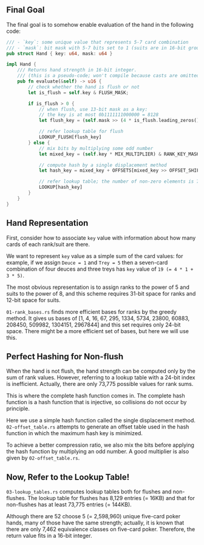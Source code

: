 ## Final Goal

The final goal is to somehow enable evaluation of the hand in the following code:

```rust
/// - `key`: some unique value that represents 5-7 card combination
/// - `mask`: bit mask with 5-7 bits set to 1 (suits are in 16-bit groups)
pub struct Hand { key: u64, mask: u64 }

impl Hand {
    /// Returns hand strength in 16-bit integer.
    /// (this is a pseudo-code; won't compile because casts are omitted)
    pub fn evaluate(&self) -> u16 {
        // check whether the hand is flush or not
        let is_flush = self.key & FLUSH_MASK;

        if is_flush > 0 {
            // when flush, use 13-bit mask as a key:
            // the key is at most 0b1111111000000 = 8128
            let flush_key = (self.mask >> (4 * is_flush.leading_zeros())) as u16;

            // refer lookup table for flush
            LOOKUP_FLUSH[flush_key]
        } else {
            // mix bits by multiplying some odd number
            let mixed_key = (self.key * MIX_MULTIPLIER) & RANK_KEY_MASK;

            // compute hash by a single displacement method
            let hash_key = mixed_key + OFFSETS[mixed_key >> OFFSET_SHIFT];

            // refer lookup table; the number of non-zero elements is 73775
            LOOKUP[hash_key]
        }
    }
}
```

## Hand Representation

First, consider how to associate `key` value with information about how many cards of each rank/suit are there.

We want to represent `key` value as a simple sum of the card values: for example, if we assign `Deuce = 1` and `Trey = 5` then a seven-card combination of four deuces and three treys has `key` value of `19 (= 4 * 1 + 3 * 5)`.

The most obvious representation is to assign ranks to the power of 5 and suits to the power of 8, and this scheme requires 31-bit space for ranks and 12-bit space for suits.

`01-rank_bases.rs` finds more efficient bases for ranks by the greedy method. It gives us bases of [1, 4, 16, 67, 295, 1334, 5734, 23800, 60883, 208450, 509982, 1304151, 2967844] and this set requires only 24-bit space. There might be a more efficient set of bases, but here we will use this.

## Perfect Hashing for Non-flush

When the hand is not flush, the hand strength can be computed only by the sum of rank values. However, referring to a lookup table with a 24-bit index is inefficient. Actually, there are only 73,775 possible values for rank sums.

This is where the complete hash function comes in. The complete hash function is a hash function that is injective, so collisions do not occur by principle.

Here we use a simple hash function called the single displacement method. `02-offset_table.rs` attempts to generate an offset table used in the hash function in which the maximum hash key is minimized.

To achieve a better compression ratio, we also mix the bits before applying the hash function by multiplying an odd number. A good multiplier is also given by `02-offset_table.rs`.

## Now, Refer to the Lookup Table!

`03-lookup_tables.rs` computes lookup tables both for flushes and non-flushes. The lookup table for flushes has 8,129 entries (= 16KB) and that for non-flushes has at least 73,775 entries (= 144KB).

Although there are 52 choose 5 (= 2,598,960) unique five-card poker hands, many of those have the same strength; actually, it is known that there are only 7,462 equivalence classes on five-card poker. Therefore, the return value fits in a 16-bit integer.
